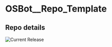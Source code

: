 # OSBot__Repo_Template

## Repo details

![Current Release](https://img.shields.io/badge/release-v0.4.0-blue)
